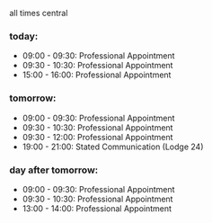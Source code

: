 all times central

### today:

* 09:00 - 09:30: Professional Appointment
* 09:30 - 10:30: Professional Appointment
* 15:00 - 16:00: Professional Appointment

### tomorrow:

* 09:00 - 09:30: Professional Appointment
* 09:30 - 10:30: Professional Appointment
* 09:30 - 12:00: Professional Appointment
* 19:00 - 21:00: Stated Communication (Lodge 24)

### day after tomorrow:

* 09:00 - 09:30: Professional Appointment
* 09:30 - 10:30: Professional Appointment
* 13:00 - 14:00: Professional Appointment
